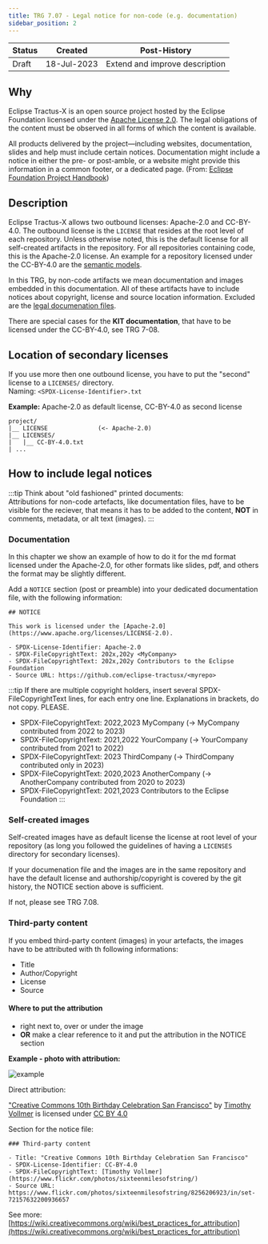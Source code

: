 ```yaml
---
title: TRG 7.07 - Legal notice for non-code (e.g. documentation)
sidebar_position: 2
---
```


| Status     | Created      | Post-History                           |
|------------|--------------|----------------------------------------|
| Draft      | 18-Jul-2023  | Extend and improve description         |

## Why

Eclipse Tractus-X is an open source project hosted by the Eclipse Foundation licensed under the [Apache License 2.0](https://spdx.org/licenses/Apache-2.0). The legal obligations of the content must be observed in all forms of which the content is available.

All products delivered by the project—including websites, documentation, slides and help must include certain notices. Documentation might include a notice in either the pre- or post-amble, or a website might provide this information in a common footer, or a dedicated page. (From: [Eclipse Foundation Project Handbook](https://www.eclipse.org/projects/handbook/#legaldoc-end-user))

## Description

Eclipse Tractus-X allows two outbound licenses: Apache-2.0 and CC-BY-4.0.
The outbound license is the `LICENSE` that resides at the root level of each repository. Unless otherwise noted, this is the default license for all self-created artifacts in the repository. For all repositories containing code, this is the Apache-2.0 license. An example for a repository licensed under the CC-BY-4.0 are the [semantic models](https://github.com/eclipse-tractusx/sldt-semantic-models).

In this TRG, by non-code artifacts we mean documentation and images embedded in this documentation. All of these artifacts have to include notices about copyright, license and source location information. Excluded are the [legal documenation files](/docs/release/trg-7/trg-7-01#description).

There are special cases for the **KIT documentation**, that have to be licensed under the CC-BY-4.0, see TRG 7-08.

## Location of secondary licenses

If you use more then one outbound license, you have to put the "second" license to a `LICENSES/` directory. <br/>
Naming: `<SPDX-License-Identifier>.txt`

**Example:** Apache-2.0 as default license, CC-BY-4.0 as second license

```shell
project/
|__ LICENSE              (<- Apache-2.0)
|__ LICENSES/
|   |__ CC-BY-4.0.txt
| ...
```

## How to include legal notices

:::tip
Think about "old fashioned" printed documents: <br/>
Attributions for non-code artefacts, like documentation files, have to be visible for the reciever, that means
it has to be added to the content, **NOT** in comments, metadata, or alt text (images).
:::

### Documentation

In this chapter we show an example of how to do it for the md format licensed under the Apache-2.0, for other formats like slides, pdf, and others the format may be slightly different.

Add a `NOTICE` section (post or preamble) into your dedicated documentation file, with the following information:

```text
## NOTICE

This work is licensed under the [Apache-2.0](https://www.apache.org/licenses/LICENSE-2.0).

- SPDX-License-Identifier: Apache-2.0
- SPDX-FileCopyrightText: 202x,202y <MyCompany>
- SPDX-FileCopyrightText: 202x,202y Contributors to the Eclipse Foundation
- Source URL: https://github.com/eclipse-tractusx/<myrepo>
 ```

:::tip
If there are multiple copyright holders, insert several SPDX-FileCopyrightText lines, for each entry one line. Explanations in brackets, do not copy. PLEASE.

- SPDX-FileCopyrightText: 2022,2023 MyCompany (-> MyCompany contributed from 2022 to 2023)
- SPDX-FileCopyrightText: 2021,2022 YourCompany (-> YourCompany contributed from 2021 to 2022)
- SPDX-FileCopyrightText: 2023 ThirdCompany (-> ThirdCompany contributed only in 2023)
- SPDX-FileCopyrightText: 2020,2023 AnotherCompany (-> AnotherCompany contributed from 2020 to 2023)
- SPDX-FileCopyrightText: 2021,2023 Contributors to the Eclipse Foundation
:::

### Self-created images

Self-created images have as default license the license at root level of your repository (as long you followed the guidelines of having a `LICENSES` directory for secondary licenses).

If your documenation file and the images are in the same repository and have the default license and authorship/copyright is covered by the git history, the NOTICE section above is sufficient.

If not, please see TRG 7.08.

### Third-party content

If you embed third-party content (images) in your artefacts, the images have to be attributed with th following informations:

- Title
- Author/Copyright
- License
- Source

#### Where to put the attribution

- right next to, over or under the image
- **OR** make a clear reference to it and put the attribution in the NOTICE section

**Example - photo with attribution:**

![example](@site/static/img/oss_example_Creative_Commons_10th_Birthday.jpg)

Direct attribution:

["Creative Commons 10th Birthday Celebration San Francisco"](http://www.flickr.com/photos/sixteenmilesofstring/8256206923/in/set-72157632200936657) by [Timothy Vollmer](http://www.flickr.com/photos/sixteenmilesofstring/) is licensed under [CC BY 4.0](http://creativecommons.org/licenses/by/4.0/)

Section for the notice file:

```text
### Third-party content

- Title: "Creative Commons 10th Birthday Celebration San Francisco"
- SPDX-License-Identifier: CC-BY-4.0
- SPDX-FileCopyrightText: [Timothy Vollmer](https://www.flickr.com/photos/sixteenmilesofstring/)
- Source URL: https://www.flickr.com/photos/sixteenmilesofstring/8256206923/in/set-72157632200936657
 ```

See more: [https://wiki.creativecommons.org/wiki/best_practices_for_attribution](https://wiki.creativecommons.org/wiki/best_practices_for_attribution)
